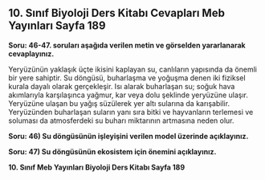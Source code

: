 ## 10. Sınıf Biyoloji Ders Kitabı Cevapları Meb Yayınları Sayfa 189

**Soru: 46-47. soruları aşağıda verilen metin ve görselden yararlanarak cevaplayınız.**

Yeryüzünün yaklaşık üçte ikisini kaplayan su, canlıların yapısında da önemli bir yere sahiptir. Su döngüsü, buharlaşma ve yoğuşma denen iki fiziksel kurala dayalı olarak gerçekleşir. Isı alarak buharlaşan su; soğuk hava akımlarıyla karşılaşınca yağmur, kar veya dolu şeklinde yeryüzüne ulaşır. Yeryüzüne ulaşan bu yağış süzülerek yer altı sularına da karışabilir. Yeryüzünden buharlaşan suların yanı sıra bitki ve hayvanların terlemesi ve soluması da atmosferdeki su buharı miktarının artmasına neden olur.

**Soru: 46) Su döngüsünün işleyişini verilen model üzerinde açıklayınız.**

**Soru: 47) Su döngüsünün ekosistem için önemini açıklayınız.**

**10. Sınıf Meb Yayınları Biyoloji Ders Kitabı Sayfa 189**